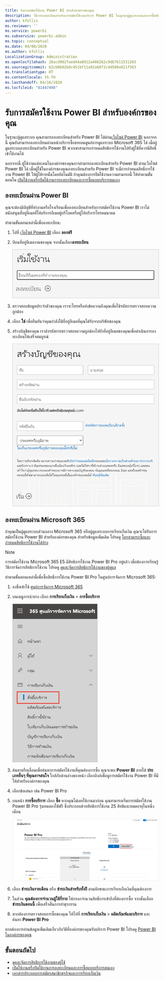 ```yaml
---
title: รับการสมัครใช้งาน Power BI สำหรับองค์กรของคุณ
description: วิธีการลงทะเบียนสำหรับการสมัครใช้งานบริการ Power BI ในญานะผู้ดูแลระบบและการซื้อสิทธิการใช้งานเป็นกลุ่ม
author: kfollis
ms.reviewer: ''
ms.service: powerbi
ms.subservice: powerbi-admin
ms.topic: conceptual
ms.date: 04/08/2020
ms.author: kfollis
LocalizationGroup: Administration
ms.openlocfilehash: 28acd982faed44a0912a486262c9db7611531265
ms.sourcegitcommit: b2cb0b02bdc451bf11a92a68f2c4d560a811f563
ms.translationtype: HT
ms.contentlocale: th-TH
ms.lasthandoff: 04/16/2020
ms.locfileid: "81447498"
---
```

# <a name="get-a-power-bi-subscription-for-your-organization"></a>รับการสมัครใช้งาน Power BI สำหรับองค์กรของคุณ

ในฐานะผู้ดูแลระบบ คุณสามารถลงทะเบียนสำหรับ Power BI ได้ผ่าน[เว็บไซต์ Power BI](https://powerbi.microsoft.com) นอกจากนี้ คุณยังสามารถลงทะเบียนผ่านหน้าบริการซื้อขายบนศูนย์การดูแลระบบ Microsoft 365 ได้ เมื่อผู้ดูแลระบบลงทะเบียนสำหรับ Power BI พวกเขาสามารถกำหนดสิทธิการใช้งานไปยังผู้ใช้ที่ควรมีสิทธิ์เข้าใช้งานได้

นอกจากนี้ ผู้ใช้งานแต่ละคนในองค์กรของคุณอาจสามารถลงทะเบียนสำหรับ Power BI ผ่านเว็บไซต์ Power BI ได้ เมื่อผู้ใช้ในองค์กรของคุณลงทะเบียนสำหรับ Power BI จะมีการกำหนดสิทธิ์การใช้งาน Power BI ให้ผู้ใช้รายนั้นโดยอัตโนมัติ ถ้าคุณต้องการปิดใช้งานความสามารถนี้ ให้ทำตามขั้นตอนใน [เปิดใช้งานหรือปิดใช้งานการลงทะเบียนและการซื้อแบบบริการตนเอง](service-admin-disable-self-service.md)

## <a name="sign-up-through-power-bi"></a>ลงทะเบียนผ่าน Power BI

คุณจะต้องมีบัญชีที่ทำงานหรือโรงเรียนเพื่อลงทะเบียนสำหรับการสมัครใช้งาน Power BI เราไม่สนับสนุนที่อยู่อีเมลที่ให้บริการอีเมลผู้บริโภคหรือผู้ให้บริการโทรคมนาคม

ทำตามขั้นตอนเหล่านี้เพื่อลงทะเบียน:

1. ไปที่ [เว็บไซต์ Power BI](https://powerbi.microsoft.com) เลือก **ลองฟรี**
2. ป้อนที่อยู่อีเมลงานของคุณ จากนั้นเลือก**ลงทะเบียน**

   ![เริ่มต้นใช้งาน Power BI แล้ว](media/service-admin-org-subscription/signup-get-started.png)

3. ตรวจสอบข้อมูลประจำตัวของคุณ เราจะโทรหรือส่งข้อความถึงคุณเพื่อใช้รหัสการตรวจสอบความถูกต้อง
4. เลือก **ใช่** เพื่อยืนยันว่าคุณกำลังใช้ที่อยู่อีเมลที่คุณได้รับจากบริษัทของคุณ
5. สร้างบัญชีของคุณ เราส่งรหัสการตรวจสอบความถูกต้องไปยังที่อยู่อีเมลของคุณเพื่อดำเนินการลงทะเบียนให้เสร็จสมบูรณ์

   ![Power BI สร้างบัญชี](media/service-admin-org-subscription/org-signup.png)

## <a name="sign-up-through-microsoft-365"></a>ลงทะเบียนผ่าน Microsoft 365

ถ้าคุณเป็นผู้ดูแลระบบส่วนกลาง Microsoft 365 หรือผู้ดูแลระบบการเรียกเก็บเงิน คุณจะได้รับการสมัครใช้งาน Power BI สำหรับองค์กรของคุณ สำหรับข้อมูลเพิ่มเติม โปรดดู [ใครสามารถซื้อและกำหนดสิทธิการใช้งานได้บ้าง](../service-admin-licensing-organization.md#who-can-purchase-and-assign-licenses)

> [!NOTE]
>
> การสมัครใช้งาน Microsoft 365 E5 มีสิทธิการใช้งาน Power BI Pro อยู่แล้ว เมื่อต้องการเรียนรู้วิธีการจัดการสิทธิการใช้งาน โปรดดู [ดูและจัดการสิทธิการใช้งานของผู้ดูแล](service-admin-manage-licenses.md)
>
>

ทำตามขั้นตอนเหล่านี้เพื่อซื้อสิทธิ์การใช้งาน Power BI Pro ในศูนย์การจัดการ Microsoft 365:

1. ลงชื่อเข้าใช้ [ศูนย์การจัดการ Microsoft 365](https://admin.microsoft.com)

2. บนเมนูการนำทาง เลือก **การเรียกเก็บเงิน** > **การซื้อบริการ**
  
   ![เมนูการเรียกเก็บเงิน Microsoft 365](media/service-admin-org-subscription/m365-billing-menu.png)

3. ค้นหาหรือเลื่อนเพื่อค้นหาการสมัครใช้งานที่คุณต้องการซื้อ คุณจะพบ **Power BI** ภายใต้ **ประเภทอื่นๆ ที่คุณอาจสนใจ**  ใกล้กับด้านล่างของหน้า เลือกลิงก์เพื่อดูการสมัครใช้งาน Power BI ที่มีให้สำหรับองค์กรของคุณ

4. เลือกข้อเสนอ เช่น Power BI Pro

5. บนหน้า **การซื้อบริการ** เลือก **ซื้อ** หากคุณไม่เคยใช้งานมาก่อน คุณสามารถเริ่มการสมัครใช้งาน Power BI Pro รุ่นทดลองใช้ฟรี ซึ่งประกอบด้วยสิทธิการใช้งาน 25 สิทธิและหมดอายุในหนึ่งเดือน

   ![Power BI Pro รุ่นทดลองใช้](media/service-admin-org-subscription/m365-org-free-trial-pro.png)

6. เลือก **ชำระเงินรายเดือน** หรือ **ชำระเงินสำหรับทั้งปี** ตามลักษณะการเรียกเก็บเงินที่คุณต้องการ

7. ในส่วน **คุณต้องการจำนวนผู้ใช้กี่ราย** ให้กรอกจำนวนสิทธิ์การเข้าถึงที่ต้องการซื้อ จากนั้นเลือก **ชำระเงินตอนนี้** เพื่อเสร็จสิ้นการทำธุรกรรม

8. หากต้องการตรวจสอบการซื้อของคุณ ให้ไปที่ **การเรียกเก็บเงิน** > **ผลิตภัณฑ์และบริการ** และค้นหา **Power BI Pro**

หากต้องการอ่านข้อมูลเพิ่มเติมเกี่ยวกับวิธีที่องค์กรของคุณรับบริการ Power BI โปรดดู [Power BI ในองค์กรของคุณ](https://docs.microsoft.com/microsoft-365/admin/misc/power-bi-in-your-organization?view=o365-worldwide)

## <a name="next-steps"></a>ขั้นตอนถัดไป

- [ดูและจัดการสิทธิการใช้งานของผู้ใช้](service-admin-manage-licenses.md)
- [เปิดใช้งานหรือปิดใช้งานการลงทะเบียนและการซื้อแบบบริการตนเอง](service-admin-disable-self-service.md)
- [เอกสารประกอบการสมัครสมาชิกธุรกิจและการเรียกเก็บเงิน](https://docs.microsoft.com/microsoft-365/commerce/?view=o365-worldwide)
